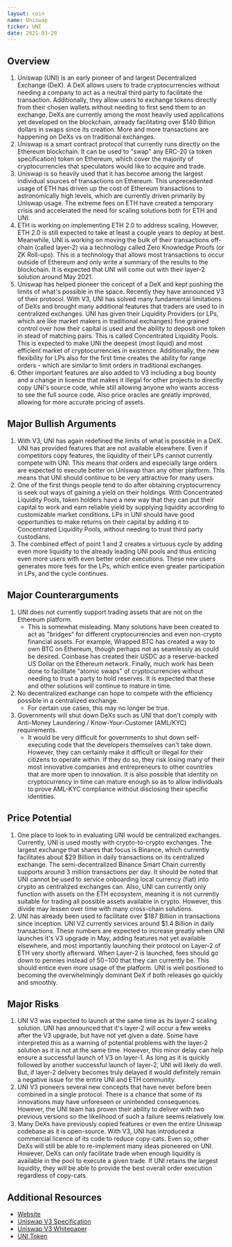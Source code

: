 ```yaml
---
layout: coin
name: Uniswap
ticker: UNI
date: 2021-03-29
---
```


## Overview

1. Uniswap (UNI) is an early pioneer of and largest Decentralized Exchange (DeX). A DeX allows users to trade cryptocurrencies without needing a company to act as a neutral third party to facilitate the transaction. Additionally, they allow users to exchange tokens directly from their chosen wallets without needing to first send them to an exchange. DeXs are currently among the most heavily used applications yet developed on the blockchain, already facilitating over $140 Billion dollars in swaps since its creation. More and more transactions are happening on DeXs vs on traditional exchanges.
1. Uniswap is a smart contract protocol that currently runs directly on the Ethereum blockchain. It can be used to "swap" any ERC-20 (a token specification) token on Ethereum, which cover the majority of cryptocurrencies that speculators would like to acquire and trade.
1. Uniswap is so heavily used that it has become among the largest individual sources of transactions on Ethereum. This unprecedented usage of ETH has driven up the cost of Ethereum transactions to astronomically high levels, which are currently driven primarily by Uniswap usage. The extreme fees on ETH have created a temporary crisis and accelerated the need for scaling solutions both for ETH and UNI.
1. ETH is working on implementing ETH 2.0 to address scaling. However, ETH 2.0 is still expected to take at least a couple years to deploy at best. Meanwhile, UNI is working on moving the bulk of their transactions off-chain (called layer-2) via a technology called Zero Knowledge Proofs (or ZK Roll-ups). This is a technology that allows most transactions to occur outside of Ethereum and only write a summary of the results to the blockchain. It is expected that UNI will come out with their layer-2 solution around May 2021.
1. Uniswap has helped pioneer the concept of a DeX and kept pushing the limits of what's possible in the space. Recently they have announced V3 of their protocol. With V3, UNI has solved many fundamental limitations of DeXs and brought many additional features that traders are used to in centralized exchanges. UNI has given their Liquidity Providers (or LPs, which are like market makers in traditional exchanges) fine grained control over how their capital is used and the ability to deposit one token in stead of matching pairs. This is called Concentrated Liquidity Pools. This is expected to make UNI the deepest (most liquid) and most efficient market of cryptocurrencies in existence. Additionally, the new flexibility for LPs also for the first time creates the ability for range orders - which are similar to limit orders in traditional exchanges.
1. Other important features are also added to V3 including a bug bounty and a change in licence that makes it illegal for other projects to directly copy UNI's source code, while still allowing anyone who wants access to see the full source code. Also price oracles are greatly improved, allowing for more accurate pricing of assets.

## Major Bullish Arguments

1. With V3, UNI has again redefined the limits of what is possible in a DeX. UNI has provided features that are not available elsewhere. Even if competitors copy features, the liquidity of their LPs cannot currently compete with UNI. This means that orders and especially large orders are expected to execute better on Uniswap than any other platform. This means that UNI should continue to be very attractive for many users.
1. One of the first things people tend to do after obtaining cryptocurrency is seek out ways of gaining a yield on their holdings. With Concentrated Liquidity Pools, token holders have a new way that they can put their capital to work and earn reliable yield by supplying liquidity according to customizable market conditions. LPs in UNI should have good opportunities to make returns on their capital by adding it to Concentrated Liquidity Pools, without needing to trust third party custodians.
1. The combined effect of point 1 and 2 creates a virtuous cycle by adding even more liquidity to the already leading UNI pools and thus enticing even more users with even better order executions. These new users generates more fees for the LPs, which entice even greater participation in LPs, and the cycle continues.

## Major Counterarguments

1. UNI does not currently support trading assets that are not on the Ethereum platform.
   - This is somewhat misleading. Many solutions have been created to act as "bridges" for different cryptocurrencies and even non-crypto financial assets. For example, Wrapped BTC has created a way to own BTC on Ethereum, though perhaps not as seamlessly as could be desired. Coinbase has created their USDC as a reserve-backed US Dollar on the Ethereum network. Finally, much work has been done to facilitate "atomic swaps" of cryptocurrencies without needing to trust a party to hold reserves. It is expected that these and other solutions will continue to mature in time.
1. No decentralized exchange can hope to compete with the efficiency possible in a centralized exchange.
   - For certain use cases, this may no longer be true.
1. Governments will shut down DeXs such as UNI that don't comply with Anti-Money Laundering / Know-Your-Customer (AML/KYC) requirements.
   - It would be very difficult for governments to shut down self-executing code that the developers themselves can't take down. However, they can certainly make it difficult or illegal for their citizens to operate within. If they do so, they risk losing many of their most innovative companies and entrepreneurs to other countries that are more open to innovation. It is also possible that identity on cryptocurrency in time can mature enough so as to allow individuals to prove AML-KYC compliance without disclosing their specific identities.

## Price Potential

1. One place to look to in evaluating UNI would be centralized exchanges. Currently, UNI is used mostly with crypto-to-crypto exchanges. The largest exchange that shares that focus is Binance, which currently facilitates about $29 Billion in daily transactions on its centralized exchange. The semi-decentralized Binance Smart Chain currently supports around 3 million transactions per day. It should be noted that UNI cannot be used to service onboarding local currency (fiat) into crypto as centralized exchanges can. Also, UNI can currently only function with assets on the ETH ecosystem, meaning it is not currently suitable for trading all possible assets available in crypto. However, this divide may lessen over time with many cross-chain solutions.
1. UNI has already been used to facilitate over $187 Billion in transactions since inception. UNI V2 currently services around $1.4 Billion in daily transactions. These numbers are expected to increase greatly when UNI launches it's V3 upgrade in May, adding features not yet available elsewhere, and most importantly launching their protocol on Layer-2 of ETH very shortly afterward. When Layer-2 is launched, fees should go down to pennies instead of $50-$100 that they can currently be. This should entice even more usage of the platform. UNI is well positioned to becoming the overwhelmingly dominant DeX if both releases go quickly and smoothly.

## Major Risks

1. UNI V3 was expected to launch at the same time as its layer-2 scaling solution. UNI has announced that it's layer-2 will occur a few weeks after the V3 upgrade, but have not yet given a date. Some have interpreted this as a warning of potential problems with the layer-2 solution as it is not at the same time. However, this minor delay can help ensure a successful launch of V3 on layer-1. As long as it is quickly followed by another successful launch of layer-2, UNI will likely do well. But, if layer-2 delivery becomes truly delayed it would definitely remain a negative issue for the entire UNI and ETH community.
1. UNI V3 pioneers several new concepts that have never before been combined in a single protocol. There is a chance that some of its innovations may have unforeseen or unintended consequences. However, the UNI team has proven their ability to deliver with two previous versions so the likelihood of such a failure seems relatively low.
1. Many DeXs have previously copied features or even the entire Uniswap codebase as it is open-source. With V3, UNI has introduced a commercial licence of its code to reduce copy-cats. Even so, other DeXs will still be able to re-implement many ideas pioneered on UNI. However, DeXs can only facilitate trade when enough liquidity is available in the pool to execute a given trade. If UNI retains the largest liquidity, they will be able to provide the best overall order execution regardless of copy-cats.

## Additional Resources

- [Website](https://uniswap.org/)
- [Uniswap V3 Specification](https://uniswap.org/blog/uniswap-v3/)
- [Uniswap V3 Whitepaper](https://uniswap.org/whitepaper-v3.pdf)
- [UNI Token](https://uniswap.org/blog/uni/)
